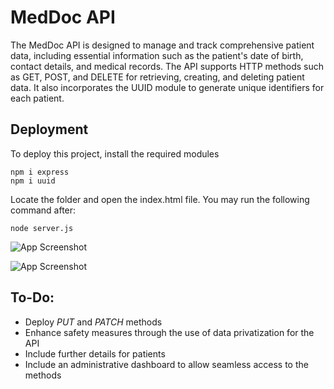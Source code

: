 # MedDoc API
The MedDoc API is designed to manage and track comprehensive patient data, including essential information such as the patient's date of birth, contact details, and medical records. The API supports HTTP methods such as GET, POST, and DELETE for retrieving, creating, and deleting
patient data. It also incorporates the UUID module to generate unique identifiers for each patient.

## Deployment
To deploy this project, install the required modules

```
npm i express
npm i uuid
```

Locate the folder and open the index.html file. You may run the following command after:
```
node server.js
```

![App Screenshot](https://cdn.discordapp.com/attachments/1102372755187445860/1114325783327019089/Screenshot_2023-06-02_at_6.52.46_PM.png)

![App Screenshot](https://cdn.discordapp.com/attachments/1102372755187445860/1114323358729908284/Screenshot_2023-06-02_at_6.43.08_PM.png)

## To-Do:
- Deploy *PUT* and *PATCH* methods
- Enhance safety measures through the use of data privatization for the API
- Include further details for patients
- Include an administrative dashboard to allow seamless access to the methods